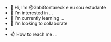 - 👋 Hi, I’m @GabiGontareck e eu sou estudante
- 👀 I’m interested in ...
- 🌱 I’m currently learning ...
- 💞️ I’m looking to collaborate
- .
- 📫 How to reach me ...

<!---
GabiGontareck/GabiGontareck is a ✨ special ✨ repository because its `README.md` (this file) appears on your GitHub profile.
You can click the Preview link to take a look at your changes.
--->
